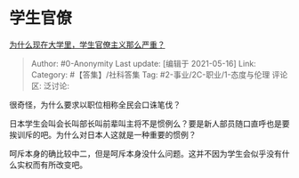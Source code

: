 # 学生官僚
[为什么现在大学里，学生官僚主义那么严重？](https://www.zhihu.com/question/23694182/answer/503293606)

> Author: #0-Anonymity
> Last update: [编辑于 2021-05-16]
> Link:
> Category: #【答集】/社科答集
> Tag: #2-事业/2C-职业/1-态度与伦理
> 评论区:
> 泛讨论:

很奇怪，为什么要求以职位相称全民会口诛笔伐？

日本学生会叫会长叫部长叫前辈叫主将不是惯例么？要是新人部员随口直呼也是要挨训斥的吧。为什么对日本人这就是一种重要的惯例？

呵斥本身的确比较中二，但是呵斥本身没什么问题。这并不因为学生会似乎没有什么实权而有所改变吧。
